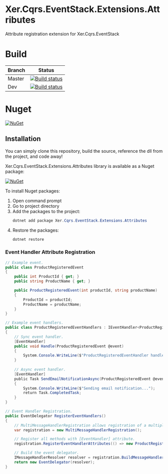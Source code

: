 # Xer.Cqrs.EventStack.Extensions.Attributes
Attribute registration extension for Xer.Cqrs.EventStack

# Build
| Branch | Status |
|--------|--------|
| Master | [![Build status](https://ci.appveyor.com/api/projects/status/91k3s51cguc7qcrb?svg=true)](https://ci.appveyor.com/project/XerProjects25246/xer-cqrs-eventstack-extensions-attributes) |
| Dev | [![Build status](https://ci.appveyor.com/api/projects/status/91k3s51cguc7qcrb/branch/dev?svg=true)](https://ci.appveyor.com/project/XerProjects25246/xer-cqrs-eventstack-extensions-attributes/branch/dev) |

# Nuget
[![NuGet](https://img.shields.io/nuget/vpre/xer.cqrs.eventstack.extensions.attributes.svg)](https://www.nuget.org/packages/Xer.Cqrs.EventStack.Extensions.Attributes/)


## Installation
You can simply clone this repository, build the source, reference the dll from the project, and code away!

Xer.Cqrs.EventStack.Extensions.Attributes library is available as a Nuget package: 

[![NuGet](https://img.shields.io/nuget/v/Xer.Cqrs.EventStack.Extensions.Attributes.svg)](https://www.nuget.org/packages/Xer.Cqrs.EventStack.Extensions.Attributes/)

To install Nuget packages:
1. Open command prompt
2. Go to project directory
3. Add the packages to the project:
    ```csharp
    dotnet add package Xer.Cqrs.EventStack.Extensions.Attributes
    ```
4. Restore the packages:
    ```csharp
    dotnet restore
    ```

### Event Handler Attribute Registration

```csharp
// Example event.
public class ProductRegisteredEvent
{
    public int ProductId { get; }
    public string ProductName { get; }

    public ProductRegisteredEvent(int productId, string productName)
    {
        ProductId = productId;
        ProductName = productName;
    }
}

// Example event handlers.
public class ProductRegisteredEventHandlers : IEventHandler<ProductRegisteredEvent>
{
    // Sync event handler.
    [EventHandler]
    public void Handle(ProductRegisteredEvent @event)
    {
        System.Console.WriteLine($"ProductRegisteredEventHandler handled {@event.GetType()}.");
    }
    
    // Async event handler.
    [EventHandler]
    public Task SendEmailNotificationAsync(ProductRegisteredEvent @event, CancellationToken ct)
    {
        System.Console.WriteLine($"Sending email notification...");
        return Task.CompletedTask;
    }
}
```
```csharp
// Event Handler Registration.
public EventDelegator RegisterEventHandlers()
{
    // MultiMessageHandlerRegistration allows registration of a multiple message handlers per message type.
    var registration = new MultiMessageHandlerRegistration();

    // Register all methods with [EventHandler] attribute.
    registration.RegisterEventHandlerAttributes(() => new ProductRegisteredEventHandlers(new ProductRepository());

    // Build the event delegator.
    IMessageHandlerResolver resolver = registration.BuildMessageHandlerResolver();
    return new EventDelegator(resolver);
}
```
